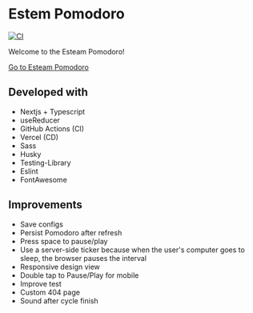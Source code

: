 # Estem Pomodoro

[![CI](https://github.com/Esteam85/esteam-pomodoro/actions/workflows/main.yml/badge.svg)](https://github.com/Esteam85/esteam-pomodoro/actions/workflows/main.yml)

Welcome to the Esteam Pomodoro!

[Go to Esteam Pomodoro](https://esteam85.com/pomodoro)

## Developed with

- Nextjs + Typescript
- useReducer
- GitHub Actions (CI)
- Vercel (CD)
- Sass
- Husky
- Testing-Library
- Eslint
- FontAwesome

## Improvements

- Save configs
- Persist Pomodoro after refresh
- Press space to pause/play
- Use a server-side ticker because when the user's computer goes to sleep, the browser pauses the interval
- Responsive design view
- Double tap to Pause/Play for mobile
- Improve test
- Custom 404 page
- Sound after cycle finish
